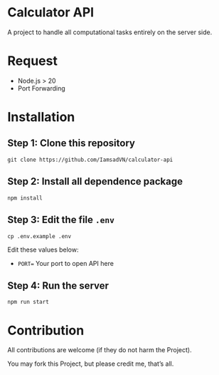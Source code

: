 # Calculator API
A project to handle all computational tasks entirely on the server side.

# Request
- Node.js > 20
- Port Forwarding

# Installation
## Step 1: Clone this repository
```
git clone https://github.com/IamsadVN/calculator-api
```
## Step 2: Install all dependence package
```
npm install
```
## Step 3: Edit the file `.env` 
```
cp .env.example .env
```
Edit these values below:
- `PORT=` Your port to open API here

## Step 4: Run the server
```
npm run start
```
# Contribution
All contributions are welcome (if they do not harm the Project).

You may fork this Project, but please credit me, that’s all.
